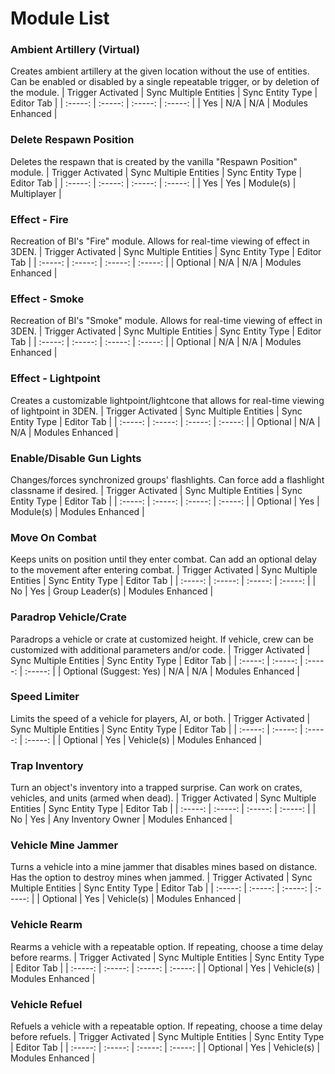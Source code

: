 # Module List
### Ambient Artillery (Virtual)
Creates ambient artillery at the given location without the use of entities. Can be enabled or disabled by a single repeatable trigger,
or by deletion of the module.
| Trigger Activated | Sync Multiple Entities | Sync Entity Type | Editor Tab |
| :-----: | :-----: | :-----: | :-----: |
| Yes | N/A | N/A | Modules Enhanced |

### Delete Respawn Position
Deletes the respawn that is created by the vanilla "Respawn Position" module.
| Trigger Activated | Sync Multiple Entities | Sync Entity Type | Editor Tab |
| :-----: | :-----: | :-----: | :-----: |
| Yes | Yes | Module(s) | Multiplayer |

### Effect - Fire
Recreation of BI's "Fire" module. Allows for real-time viewing of effect in 3DEN.
| Trigger Activated | Sync Multiple Entities | Sync Entity Type | Editor Tab |
| :-----: | :-----: | :-----: | :-----: |
| Optional | N/A | N/A | Modules Enhanced |

### Effect - Smoke
Recreation of BI's "Smoke" module. Allows for real-time viewing of effect in 3DEN.
| Trigger Activated | Sync Multiple Entities | Sync Entity Type | Editor Tab |
| :-----: | :-----: | :-----: | :-----: |
| Optional | N/A | N/A | Modules Enhanced |

### Effect - Lightpoint
Creates a customizable lightpoint/lightcone that allows for real-time viewing of lightpoint in 3DEN.
| Trigger Activated | Sync Multiple Entities | Sync Entity Type | Editor Tab |
| :-----: | :-----: | :-----: | :-----: |
| Optional | N/A | N/A | Modules Enhanced |

### Enable/Disable Gun Lights
Changes/forces synchronized groups' flashlights. Can force add a flashlight classname if desired.
| Trigger Activated | Sync Multiple Entities | Sync Entity Type | Editor Tab |
| :-----: | :-----: | :-----: | :-----: |
| Optional | Yes | Module(s) | Modules Enhanced |

### Move On Combat
Keeps units on position until they enter combat. Can add an optional delay to the movement after entering combat.
| Trigger Activated | Sync Multiple Entities | Sync Entity Type | Editor Tab |
| :-----: | :-----: | :-----: | :-----: |
| No | Yes | Group Leader(s) | Modules Enhanced |

### Paradrop Vehicle/Crate
Paradrops a vehicle or crate at customized height. If vehicle, crew can be customized
with additional parameters and/or code.
| Trigger Activated | Sync Multiple Entities | Sync Entity Type | Editor Tab |
| :-----: | :-----: | :-----: | :-----: |
| Optional (Suggest: Yes) | N/A | N/A | Modules Enhanced |

### Speed Limiter
Limits the speed of a vehicle for players, AI, or both.
| Trigger Activated | Sync Multiple Entities | Sync Entity Type | Editor Tab |
| :-----: | :-----: | :-----: | :-----: |
| Optional | Yes | Vehicle(s) | Modules Enhanced |

### Trap Inventory
Turn an object's inventory into a trapped surprise. Can work on crates, vehicles, and units (armed when dead).
| Trigger Activated | Sync Multiple Entities | Sync Entity Type | Editor Tab |
| :-----: | :-----: | :-----: | :-----: |
| No | Yes | Any Inventory Owner | Modules Enhanced |

### Vehicle Mine Jammer
Turns a vehicle into a mine jammer that disables mines based on distance.
Has the option to destroy mines when jammed.
| Trigger Activated | Sync Multiple Entities | Sync Entity Type | Editor Tab |
| :-----: | :-----: | :-----: | :-----: |
| Optional | Yes | Vehicle(s) | Modules Enhanced |

### Vehicle Rearm
Rearms a vehicle with a repeatable option. If repeating, choose a time delay before rearms.
| Trigger Activated | Sync Multiple Entities | Sync Entity Type | Editor Tab |
| :-----: | :-----: | :-----: | :-----: |
| Optional | Yes | Vehicle(s) | Modules Enhanced |

### Vehicle Refuel
Refuels a vehicle with a repeatable option. If repeating, choose a time delay before refuels.
| Trigger Activated | Sync Multiple Entities | Sync Entity Type | Editor Tab |
| :-----: | :-----: | :-----: | :-----: |
| Optional | Yes | Vehicle(s) | Modules Enhanced |